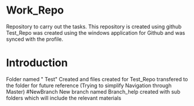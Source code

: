 # Work_Repo
Repository to carry out the tasks. This repository is created using github
Test_Repo was created using the windows application for Github and was synced with the profile.
# Introduction
Folder named " Test" Created and files created for Test_Repo transfered to the folder for future reference (Trying to simplify Navigation through Master)
#NewBranch
New branch named Branch_help created with sub folders which will include the relevant materials
